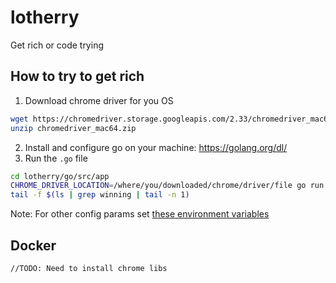 # lotherry

Get rich or code trying

## How to try to get rich

1. Download chrome driver for you OS

```bash
wget https://chromedriver.storage.googleapis.com/2.33/chromedriver_mac64.zip
unzip chromedriver_mac64.zip
```
2. Install and configure go on your machine: https://golang.org/dl/
3. Run the `.go` file

```bash
cd lotherry/go/src/app
CHROME_DRIVER_LOCATION=/where/you/downloaded/chrome/driver/file go run lotherry.go
tail -f $(ls | grep winning | tail -n 1)
```

Note: For other config params set [these environment variables](https://github.com/alexandrulaurus/lotherry/blob/master/go/src/app/lotherry.go#L13-L16)

## Docker

```bash
//TODO: Need to install chrome libs
```
